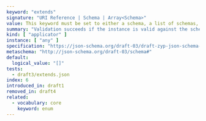 ```yaml
---
keyword: "extends"
signature: "URI Reference | Schema | Array<Schema>"
value: This keyword must be set to either a schema, a list of schemas, or a URI that points to a schema
summary: "Validation succeeds if the instance is valid against the schema or schemas defined by this keyword"
kind: [ "applicator" ]
instance: [ "any" ]
specification: "https://json-schema.org/draft-03/draft-zyp-json-schema-03.pdf#5.26"
metaschema: "http://json-schema.org/draft-03/schema#"
default:
  logical_value: "[]"
tests:
  - draft3/extends.json
index: 6
introduced_in: draft1
removed_in: draft4
related:
  - vocabulary: core
    keyword: enum
---
```

